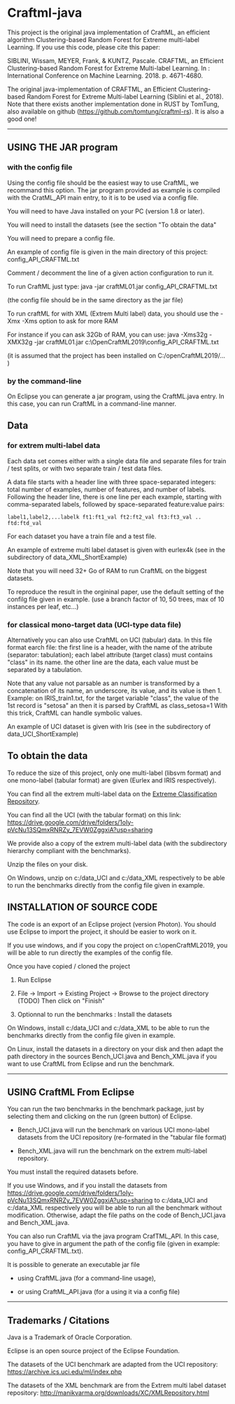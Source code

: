 # Craftml-java

This project is the original java implementation of CraftML, an efficient algorithm  Clustering-based Random Forest for Extreme multi-label Learning.
If you use this code, please cite this paper:

SIBLINI, Wissam, MEYER, Frank, & KUNTZ, Pascale. 
CRAFTML, an Efficient Clustering-based Random Forest for Extreme Multi-label Learning. 
In : International Conference on Machine Learning. 2018. p. 4671-4680.

The original java-implementation of CRAFTML, an Efficient Clustering-based Random Forest for Extreme Multi-label Learning (Siblini et al., 2018).
Note that there exists another implementation done in RUST by TomTung, also available on github (https://github.com/tomtung/craftml-rs). It is also a good one!


----------------------------------
## USING THE JAR program 

### with the config file
Using the config file should be the easiest way to use CraftML, we recommand this option.
The jar program provided as example is compiled with the CratML_API main entry, to it is to be used via a config file.

You will need to have Java installed on your PC (version 1.8 or later).

You will need to install the datasets (see the section "To obtain the data"

You will need to prepare a config file.

An example of config file is given in the main directory of this project: config_API_CRAFTML.txt

Comment / decomment the line of a given action configuration to run it.

To run CraftML just type:
java -jar craftML01.jar config_API_CRAFTML.txt

(the config file should be in the same directory as the jar file)

To run craftML for with XML (Extrem Multi label) data, you should use the -Xmx -Xms option to ask for more RAM

For instance if you can ask 32Gb of RAM, you can use: java -Xms32g -XMX32g -jar craftML01.jar c:\OpenCraftML2019\config_API_CRAFTML.txt

(it is assumed that the project has been installed on C:/openCraftML2019/... )

### by the command-line 
On Eclipse you can generate a jar program, using the CraftML.java entry.
In this case, you can run CraftML in a command-line manner.


## Data 


### for extrem multi-label data
Each data set comes either with a single data file and separate files for train / test splits, or with two separate train / test data files.

A data file starts with a header line with three space-separated integers: total number of examples, number of features, and number of labels. 
Following the header line, there is one line per each example, starting with comma-separated labels, followed by space-separated feature:value pairs:
```
label1,label2,...labelk ft1:ft1_val ft2:ft2_val ft3:ft3_val .. ftd:ftd_val
```
For each dataset you have a train file and a test file.

An example of extreme multi label dataset is given with eurlex4k (see in the subdirectory of data_XML_ShortExample)

Note that you will need 32+ Go of RAM to run CraftML on the biggest datasets.

To reproduce the result in the orgininal paper, use the default setting of the confilg file given in example.
(use a branch factor of 10, 50 trees, max of 10 instances per leaf, etc...)

### for classical mono-target data (UCI-type data file)

Alternatively you can also use CraftML on UCI (tabular) data. In this file format earch file:
the first line is a header, with the name of the atribute (separator: tabulation); each label attribute (target class) must contains "class" in its name.
the other line are the data, each value must be separated by a tabulation. 

Note that any value not parsable as an number is transformed by a concatenation of its name, an underscore, its value, and its value is then 1.
Example: on IRIS_train1.txt, for the target variable "class", the value of the 1st record is "setosa" an then it is parsed by CraftML as class_setosa=1
With this trick, CraftML can handle symbolic values.

An example of UCI dataset is given with Iris (see in the subdirectory of data_UCI_ShortExample)


## To obtain the data

To reduce the size of this project, only one multi-label (libsvm format) and one mono-label (tabular format) are given (Eurlex and IRIS respectively).

You can find all the extrem multi-label data on the [Extreme Classification Repository](http://manikvarma.org/downloads/XC/XMLRepository.html).

You can find all the UCI (with the tabular format) on this link: https://drive.google.com/drive/folders/1oIy-pVcNu13SQmxRNRZy_7EVW0ZggxiA?usp=sharing

We provide also a copy of the extrem multi-label data (with the subdirectory hierarchy compliant with the benchmarks).

Unzip the files on your disk.

On Windows, unzip on c:/data_UCI and c:/data_XML respectively to be able to run the benchmarks directly from the config file given in example.


## INSTALLATION OF SOURCE CODE

The code is an export of an Eclipse project (version Photon).
You should use Eclipse to import the project, it should be easier to work on it.

If you use windows, and if you copy the project on c:\openCraftML2019, you will be able to run directly the examples of the config file.

Once you have copied / cloned the project

1) Run Eclipse

2) File -> Import -> Existing Project -> Browse to the project directory (TODO)
Then click on "Finish"

3) Optionnal to run the benchmarks : Install the datasets

On Windows, install c:/data_UCI and c:/data_XML to be able to run the benchmarks directly from the config file given in example.

On Linux, install the datasets in a directory on your disk 
and then adapt the path directory in the sources Bench_UCI.java and Bench_XML.java if you want to use CraftML from Eclipse and run the benchmark.

----------------------------------
## USING CraftML From Eclipse

You can run the two benchmarks in the benchmark package, just by selecting them and clicking on the run (green button) of Eclipse.

- Bench_UCI.java will run the benchmark on various UCI mono-label datasets from the UCI repository (re-formated in the "tabular file format)

- Bench_XML.java will run the benchmark on the extrem multi-label repository.

You must install the required datasets before.

If you use Windows, and if you install the datasets from https://drive.google.com/drive/folders/1oIy-pVcNu13SQmxRNRZy_7EVW0ZggxiA?usp=sharing to c:/data_UCI and c:/data_XML respectively you will be able to run all the benchmark
without modification. Otherwise, adapt the file paths on the code of Bench_UCI.java and Bench_XML.java.

You can also run CraftML via the java program CrafTML_API.
In this case, you have to give in argument the path of the config file (given in example: config_API_CRAFTML.txt).

It is possible to generate an executable jar file 

- using CraftML.java (for a command-line usage),

- or using CraftML_API.java (for a using it via a config file)



----------------------------------
## Trademarks / Citations

Java is a Trademark of Oracle Corporation. 

Eclipse is an open source project of the Eclipse Foundation.

The datasets of the UCI benchmark are adapted from the UCI repository: https://archive.ics.uci.edu/ml/index.php

The datasets of the XML benchmark are from the Extrem multi label dataset repository: http://manikvarma.org/downloads/XC/XMLRepository.html




